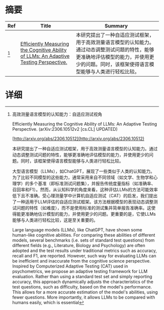 # 摘要

| Ref | Title | Summary |
| --- | --- | --- |
| [^1] | [Efficiently Measuring the Cognitive Ability of LLMs: An Adaptive Testing Perspective.](http://arxiv.org/abs/2306.10512) | 本研究提出了一种自适应测试框架，用于高效测量语言模型的认知能力。通过动态调整测试问题的特性，能够更准确地评估模型的能力，并使用更少的问题。同时，该框架使得语言模型能够与人类进行轻松比较。 |

# 详细

[^1]: 高效测量语言模型的认知能力：自适应测试视角

    Efficiently Measuring the Cognitive Ability of LLMs: An Adaptive Testing Perspective. (arXiv:2306.10512v2 [cs.CL] UPDATED)

    [http://arxiv.org/abs/2306.10512](http://arxiv.org/abs/2306.10512)

    本研究提出了一种自适应测试框架，用于高效测量语言模型的认知能力。通过动态调整测试问题的特性，能够更准确地评估模型的能力，并使用更少的问题。同时，该框架使得语言模型能够与人类进行轻松比较。

    

    大型语言模型（LLMs），如ChatGPT，展现了一些类似于人类的认知能力。为了比较不同模型的这些能力，通常采用来自不同领域（如文学、生物学和心理学）的多个基准（即标准测试问题集），并报告传统度量指标（如准确率、召回率和F1）。然而，从认知科学的角度来看，这种评估LLMs的方法可能效率低下且不准确。受心理测量学中计算机自适应测试（CAT）的启发，我们提出了一种适用于LLM评估的自适应测试框架。该方法根据模型的表现动态调整测试问题的特性（如难度），而不是使用标准的测试集并简单报告准确率。这使得能更准确地估计模型的能力，并使用更少的问题。更重要的是，它使LLMs能够与人类进行轻松比较，这是至关重要的。

    Large language models (LLMs), like ChatGPT, have shown some human-like cognitive abilities. For comparing these abilities of different models, several benchmarks (i.e. sets of standard test questions) from different fields (e.g., Literature, Biology and Psychology) are often adopted and the test results under traditional metrics such as accuracy, recall and F1, are reported. However, such way for evaluating LLMs can be inefficient and inaccurate from the cognitive science perspective. Inspired by Computerized Adaptive Testing (CAT) used in psychometrics, we propose an adaptive testing framework for LLM evaluation. Rather than using a standard test set and simply reporting accuracy, this approach dynamically adjusts the characteristics of the test questions, such as difficulty, based on the model's performance. This allows for a more accurate estimation of the model's abilities, using fewer questions. More importantly, it allows LLMs to be compared with humans easily, which is essential
    

